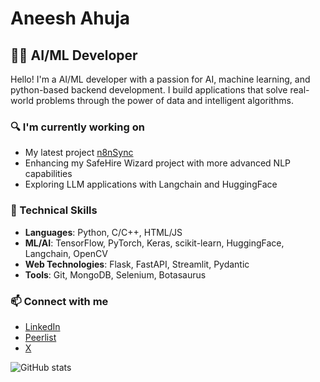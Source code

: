 # Aneesh Ahuja

## 👨‍💻 AI/ML Developer

Hello! I'm a AI/ML developer with a passion for AI, machine learning, and python-based backend development. I build applications that solve real-world problems through the power of data and intelligent algorithms.

### 🔍 I'm currently working on
- My latest project [n8nSync](https://github.com/AneeshAhuja31/n8nSync) 
- Enhancing my SafeHire Wizard project with more advanced NLP capabilities
- Exploring LLM applications with Langchain and HuggingFace

### 💼 Technical Skills
- **Languages**: Python, C/C++, HTML/JS
- **ML/AI**: TensorFlow, PyTorch, Keras, scikit-learn, HuggingFace, Langchain, OpenCV
- **Web Technologies**: Flask, FastAPI, Streamlit, Pydantic
- **Tools**: Git, MongoDB, Selenium, Botasaurus

### 📫 Connect with me
- [LinkedIn](https://www.linkedin.com/in/aneesh-ahuja-9600a6291/)
- [Peerlist](https://peerlist.io/aneeshahuja)
- [X](https://x.com/AneeshAhuja3112)  

![GitHub stats](https://github-readme-stats.vercel.app/api?username=AneeshAhuja31&show_icons=true&theme=radical)
